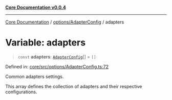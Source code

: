 [**Core Documentation v0.0.4**](../../../README.md)

***

[Core Documentation](../../../modules.md) / [options/AdapterConfig](../README.md) / adapters

# Variable: adapters

> `const` **adapters**: [`AdapterConfig`](../interfaces/AdapterConfig.md)[] = `[]`

Defined in: [core/src/options/AdapterConfig.ts:72](https://github.com/stonemjs/core/blob/8c14a336c794eb98d8513b950cb1c2786962eaaf/src/options/AdapterConfig.ts#L72)

Common adapters settings.

This array defines the collection of adapters and their respective configurations.
